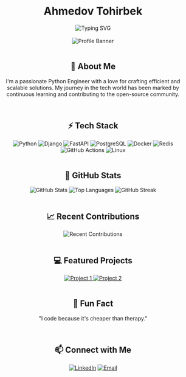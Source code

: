 <div align="center">
  <h1>Ahmedov Tohirbek</h1>
  <img src="https://readme-typing-svg.demolab.com?font=Fira+Code&weight=500&size=24&pause=1000&color=FF5733&center=true&vCenter=true&width=435&lines=Python+Engineer;Open+Source+Contributor;Tech+Innovator" alt="Typing SVG" />
</div>

<br/>

<div align="center">
  <img src="https://github.com/Tohirbek04/Tohirbek04/blob/main/banner.png" alt="Profile Banner"/>
</div>

<br/>

<h2 align="center">🌟 About Me</h2>
<p align="center">
  I'm a passionate Python Engineer with a love for crafting efficient and scalable solutions. My journey in the tech world has been marked by continuous learning and contributing to the open-source community.
</p>

<br/>

<h2 align="center">⚡ Tech Stack</h2>
<div align="center">
  <img src="https://img.shields.io/badge/Python-3776AB?style=for-the-badge&logo=python&logoColor=white" alt="Python"/>
  <img src="https://img.shields.io/badge/Django-092E20?style=for-the-badge&logo=django&logoColor=white" alt="Django"/>
  <img src="https://img.shields.io/badge/FastAPI-009688?style=for-the-badge&logo=fastapi&logoColor=white" alt="FastAPI"/>
  <img src="https://img.shields.io/badge/PostgreSQL-4169E1?style=for-the-badge&logo=postgresql&logoColor=white" alt="PostgreSQL"/>
  <img src="https://img.shields.io/badge/Docker-2496ED?style=for-the-badge&logo=docker&logoColor=white" alt="Docker"/>
  <img src="https://img.shields.io/badge/Redis-DC382D?style=for-the-badge&logo=redis&logoColor=white" alt="Redis"/>
  <img src="https://img.shields.io/badge/GitHub_Actions-2088FF?style=for-the-badge&logo=github-actions&logoColor=white" alt="GitHub Actions"/>
  <img src="https://img.shields.io/badge/Linux-FCC624?style=for-the-badge&logo=linux&logoColor=white" alt="Linux"/>
</div>

<br/>

<h2 align="center">🚀 GitHub Stats</h2>
<div align="center">
  <img src="https://github-readme-stats.vercel.app/api?username=Tohirbek04&show_icons=true&theme=radical" alt="GitHub Stats"/>
  <img src="https://github-readme-stats.vercel.app/api/top-langs/?username=Tohirbek04&layout=compact&theme=radical" alt="Top Languages"/>
  <img src="https://github-readme-streak-stats.herokuapp.com/?user=Tohirbek04&theme=radical&hide_border=true" alt="GitHub Streak"/>
</div>

<br/>

<h2 align="center">📈 Recent Contributions</h2>
<div align="center">
  <img src="https://activity-graph.herokuapp.com/graph?username=Tohirbek04&theme=rogue&hide_border=true" alt="Recent Contributions"/>
</div>

<br/>

<h2 align="center">💻 Featured Projects</h2>
<div align="center">
  <a href="https://github.com/Tohirbek04/your-project">
    <img src="https://github-readme-stats.vercel.app/api/pin/?username=Tohirbek04&repo=your-project&theme=radical" alt="Project 1"/>
  </a>
  <a href="https://github.com/Tohirbek04/your-another-project">
    <img src="https://github-readme-stats.vercel.app/api/pin/?username=Tohirbek04&repo=your-another-project&theme=radical" alt="Project 2"/>
  </a>
</div>

<br/>

<h2 align="center">🎯 Fun Fact</h2>
<p align="center">"I code because it's cheaper than therapy."</p>

<br/>

<h2 align="center">📫 Connect with Me</h2>
<div align="center">
  <a href="https://linkedin.com/in/your-linkedin-profile"><img src="https://img.shields.io/badge/LinkedIn--_.svg?style=social&logo=linkedin" alt="LinkedIn"></a>
  <a href="mailto:youremail@example.com"><img src="https://img.shields.io/badge/Email--_.svg?style=social&logo=gmail" alt="Email"></a>
</div>
